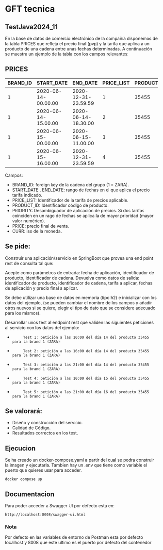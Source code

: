# GFT tecnica

## TestJava2024_11

En la base de datos de comercio electrónico de la compañía disponemos de la tabla PRICES que refleja el precio final (pvp) y la tarifa que aplica a un producto de una cadena entre unas fechas determinadas. A continuación se muestra un ejemplo de la tabla con los campos relevantes:
 
PRICES
-------
 
| BRAND_ID 	| START_DATE          	| END_DATE            	| PRICE_LIST 	| PRODUCT_ID 	| PRIORITY 	| PRICE 	| CURR 	|
|----------	|---------------------	|---------------------	|------------	|------------	|----------	|-------	|------	|
| 1        	| 2020-06-14-00.00.00 	| 2020-12-31-23.59.59 	| 1          	| 35455      	| 0        	| 35.50 	| EUR  	|
| 1        	| 2020-06-14-15.00.00 	| 2020-06-14-18.30.00 	| 2          	| 35455      	| 1        	| 25.45 	| EUR  	|
| 1        	| 2020-06-15-00.00.00 	| 2020-06-15-11.00.00 	| 3          	| 35455      	| 1        	| 30.50 	| EUR  	|
| 1        	| 2020-06-15-16.00.00 	| 2020-12-31-23.59.59 	| 4          	| 35455      	| 1        	| 38.95 	| EUR  	| 

Campos: 
 
- BRAND_ID: foreign key de la cadena del grupo (1 = ZARA).
- START_DATE , END_DATE: rango de fechas en el que aplica el precio tarifa indicado.
- PRICE_LIST: Identificador de la tarifa de precios aplicable.
- PRODUCT_ID: Identificador código de producto.
- PRIORITY: Desambiguador de aplicación de precios. Si dos tarifas coinciden en un rago de fechas se aplica la de mayor prioridad (mayor valor numérico).
- PRICE: precio final de venta.
- CURR: iso de la moneda.
 
## Se pide:
 
Construir una aplicación/servicio en SpringBoot que provea una end point rest de consulta  tal que:
 
Acepte como parámetros de entrada: fecha de aplicación, identificador de producto, identificador de cadena.
Devuelva como datos de salida: identificador de producto, identificador de cadena, tarifa a aplicar, fechas de aplicación y precio final a aplicar.
 
Se debe utilizar una base de datos en memoria (tipo h2) e inicializar con los datos del ejemplo, (se pueden cambiar el nombre de los campos y añadir otros nuevos si se quiere, elegir el tipo de dato que se considere adecuado para los mismos).
              
Desarrollar unos test al endpoint rest que  validen las siguientes peticiones al servicio con los datos del ejemplo:
                                                                                       
-          Test 1: petición a las 10:00 del día 14 del producto 35455   para la brand 1 (ZARA)
-          Test 2: petición a las 16:00 del día 14 del producto 35455   para la brand 1 (ZARA)
-          Test 3: petición a las 21:00 del día 14 del producto 35455   para la brand 1 (ZARA)
-          Test 4: petición a las 10:00 del día 15 del producto 35455   para la brand 1 (ZARA)
-          Test 5: petición a las 21:00 del día 16 del producto 35455   para la brand 1 (ZARA)
 
 
## Se valorará:
 
- Diseño y construcción del servicio.
- Calidad de Código.
- Resultados correctos en los test.

## Ejecucion

Se ha creado un docker-compose.yaml a partir del cual se podra construir la imagen y ejecutarla. Tambien hay un .env que tiene como variable el puerto que quieres usar para acceder.

``` es
docker compose up
```

## Documentacion

Para poder acceder a Swagger UI por defecto esta en:

``` es
http://localhost:8008/swagger-ui.html
```

### Nota
Por defecto en las variables de entorno de Postman esta por defecto localhost y 8008 que este ultimo es el puerto por defecto del contenedor